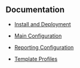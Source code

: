 ## Documentation

- [Install and Deployment](/docs/Install%20and%20deployment.md)

- [Main Configuration](/docs/Configuration%20Keys.md)

- [Reporting Configuration](/docs/Reporting%20Configuration%20Keys.md)

- [Template Profiles](/Template%20Profiles/)
